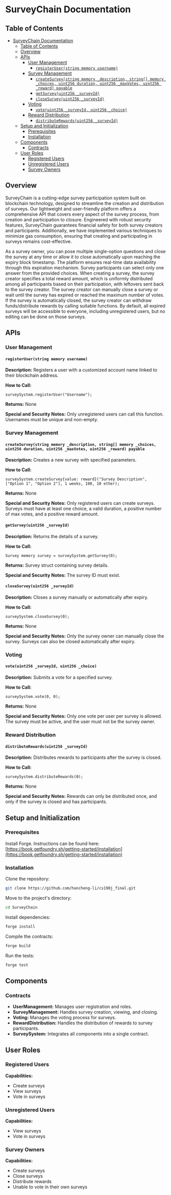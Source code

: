 # SurveyChain Documentation

## Table of Contents
- [SurveyChain Documentation](#surveychain-documentation)
  - [Table of Contents](#table-of-contents)
  - [Overview](#overview)
  - [APIs](#apis)
    - [User Management](#user-management)
      - [`registerUser(string memory username)`](#registeruserstring-memory-username)
    - [Survey Management](#survey-management)
      - [`createSurvey(string memory _description, string[] memory _choices, uint256 duration, uint256 _maxVotes, uint256 _reward) payable`](#createsurveystring-memory-_description-string-memory-_choices-uint256-duration-uint256-_maxvotes-uint256-_reward-payable)
      - [`getSurvey(uint256 _surveyId)`](#getsurveyuint256-_surveyid)
      - [`closeSurvey(uint256 _surveyId)`](#closesurveyuint256-_surveyid)
    - [Voting](#voting)
      - [`vote(uint256 _surveyId, uint256 _choice)`](#voteuint256-_surveyid-uint256-_choice)
    - [Reward Distribution](#reward-distribution)
      - [`distributeRewards(uint256 _surveyId)`](#distributerewardsuint256-_surveyid)
  - [Setup and Initialization](#setup-and-initialization)
    - [Prerequisites](#prerequisites)
    - [Installation](#installation)
  - [Components](#components)
    - [Contracts](#contracts)
  - [User Roles](#user-roles)
    - [Registered Users](#registered-users)
    - [Unregistered Users](#unregistered-users)
    - [Survey Owners](#survey-owners)

## Overview
SurveyChain is a cutting-edge survey participation system built on blockchain technology, designed to streamline the creation and distribution of surveys. Our lightweight and user-friendly platform offers a comprehensive API that covers every aspect of the survey process, from creation and participation to closure. Engineered with robust security features, SurveyChain guarantees financial safety for both survey creators and participants. Additionally, we have implemented various techniques to minimize gas consumption, ensuring that creating and participating in surveys remains cost-effective.

As a survey owner, you can pose multiple single-option questions and close the survey at any time or allow it to close automatically upon reaching the expiry block timestamp. The platform ensures real-time data availability through this expiration mechanism. Survey participants can select only one answer from the provided choices. When creating a survey, the survey creator specifies a total reward amount, which is uniformly distributed among all participants based on their participation, with leftovers sent back to the survey creator. The survey creator can manually close a survey or wait until the survey has expired or reached the maximum number of votes. If the survey is automatically closed, the survey creator can withdraw funds/distribute rewards by calling suitable functions. By default, all expired surveys will be accessible to everyone, including unregistered users, but no editing can be done on those surveys.

## APIs

### User Management

#### `registerUser(string memory username)`

**Description:** Registers a user with a customized account name linked to their blockchain address.

**How to Call:**

```
surveySystem.registerUser("Username");
```

**Returns:** None

**Special and Security Notes:** Only unregistered users can call this function. Usernames must be unique and non-empty.

### Survey Management

#### `createSurvey(string memory _description, string[] memory _choices, uint256 duration, uint256 _maxVotes, uint256 _reward) payable`

**Description:** Creates a new survey with specified parameters.

**How to Call:**

```
surveySystem.createSurvey{value: reward}("Survey Description", ["Option 1", "Option 2"], 1 weeks, 100, 10 ether);
```

**Returns:** None

**Special and Security Notes:** Only registered users can create surveys. Surveys must have at least one choice, a valid duration, a positive number of max votes, and a positive reward amount.

#### `getSurvey(uint256 _surveyId)`

**Description:** Returns the details of a survey.

**How to Call:**

```
Survey memory survey = surveySystem.getSurvey(0);
```

**Returns:** Survey struct containing survey details.

**Special and Security Notes:** The survey ID must exist.

#### `closeSurvey(uint256 _surveyId)`

**Description:** Closes a survey manually or automatically after expiry.

**How to Call:**

```
surveySystem.closeSurvey(0);
```

**Returns:** None

**Special and Security Notes:** Only the survey owner can manually close the survey. Surveys can also be closed automatically after expiry.

### Voting

#### `vote(uint256 _surveyId, uint256 _choice)`

**Description:** Submits a vote for a specified survey.

**How to Call:**

```
surveySystem.vote(0, 0);
```

**Returns:** None

**Special and Security Notes:** Only one vote per user per survey is allowed. The survey must be active, and the user must not be the survey owner.

### Reward Distribution

#### `distributeRewards(uint256 _surveyId)`

**Description:** Distributes rewards to participants after the survey is closed.

**How to Call:**

```
surveySystem.distributeRewards(0);
```

**Returns:** None

**Special and Security Notes:** Rewards can only be distributed once, and only if the survey is closed and has participants.

## Setup and Initialization

### Prerequisites

Install Forge. Instructions can be found here: [https://book.getfoundry.sh/getting-started/installation](https://book.getfoundry.sh/getting-started/installation)

### Installation

Clone the repository:

```bash
git clone https://github.com/hancheng-li/cs190j_final.git
```

Move to the project's directory:

```bash
cd SurveyChain
```

Install dependencies:

```bash
forge install
```

Compile the contracts:

```bash
forge build
```

Run the tests:

```bash
forge test
```

## Components

### Contracts

- **UserManagement:** Manages user registration and roles.
- **SurveyManagement:** Handles survey creation, viewing, and closing.
- **Voting:** Manages the voting process for surveys.
- **RewardDistribution:** Handles the distribution of rewards to survey participants.
- **SurveySystem:** Integrates all components into a single contract.

## User Roles

### Registered Users

**Capabilities:**
- Create surveys
- View surveys
- Vote in surveys

### Unregistered Users

**Capabilities:**
- View surveys
- Vote in surveys

### Survey Owners

**Capabilities:**
- Create surveys
- Close surveys
- Distribute rewards
- Unable to vote in their own surveys